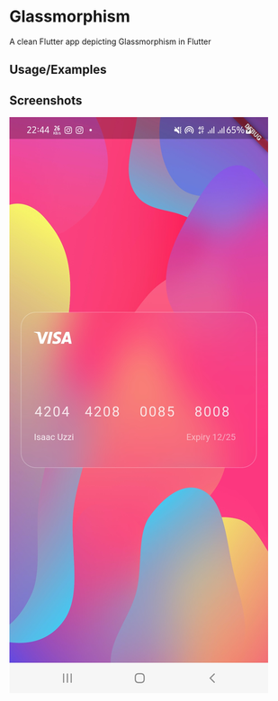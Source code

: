 
# Glassmorphism

A clean Flutter app depicting Glassmorphism in Flutter


## Usage/Examples



## Screenshots

![App Screenshot](https://raw.githubusercontent.com/Oghosa1/Glassmorphism/master/images/Screenshot_20221212-224433.jpg?token=GHSAT0AAAAAAB33PBM45GQQ3UXP3P5RQSKKY4XVDIQ)

